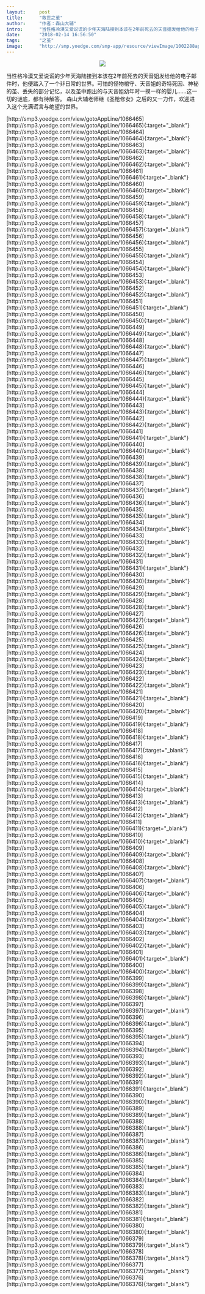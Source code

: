 ```yaml
---
layout:     post
title:      "救世之茧"
author:     "作者：森山大辅"
intro:      "当性格冷漠又爱说谎的少年天海陆接到本该在2年前死去的天音姐发给他的电子邮件时，他便踏入了一个非日常的世界。可怕的怪物棺守、天音姐的奇特死因、神秘的茧、丢失的部分记忆，以及茧中跑出的与天音姐幼年时一摸一样的婴儿……这一切的谜底，都有待解答。 森山大辅老师继《圣枪修女》之后的又一力作，欢迎进入这个充满谎言与绝望的世界。"
date:       "2018-02-14 16:56:50"
tags:       "之茧"
image:      "http://smp.yoedge.com/smp-app/resource/viewImage/1002288appline.png"
---
```

<div style="text-align: center">
<p><img src="http://smp.yoedge.com/smp-app/resource/viewImage/1002288appline.png"/></p>
</div>
<p class="post-meta">
<span>当性格冷漠又爱说谎的少年天海陆接到本该在2年前死去的天音姐发给他的电子邮件时，他便踏入了一个非日常的世界。可怕的怪物棺守、天音姐的奇特死因、神秘的茧、丢失的部分记忆，以及茧中跑出的与天音姐幼年时一摸一样的婴儿……这一切的谜底，都有待解答。 森山大辅老师继《圣枪修女》之后的又一力作，欢迎进入这个充满谎言与绝望的世界。</span>
</p>
[http://smp3.yoedge.com/view/gotoAppLine/1066465](http://smp3.yoedge.com/view/gotoAppLine/1066465){:target="_blank"}
[http://smp3.yoedge.com/view/gotoAppLine/1066464](http://smp3.yoedge.com/view/gotoAppLine/1066464){:target="_blank"}
[http://smp3.yoedge.com/view/gotoAppLine/1066463](http://smp3.yoedge.com/view/gotoAppLine/1066463){:target="_blank"}
[http://smp3.yoedge.com/view/gotoAppLine/1066462](http://smp3.yoedge.com/view/gotoAppLine/1066462){:target="_blank"}
[http://smp3.yoedge.com/view/gotoAppLine/1066461](http://smp3.yoedge.com/view/gotoAppLine/1066461){:target="_blank"}
[http://smp3.yoedge.com/view/gotoAppLine/1066460](http://smp3.yoedge.com/view/gotoAppLine/1066460){:target="_blank"}
[http://smp3.yoedge.com/view/gotoAppLine/1066459](http://smp3.yoedge.com/view/gotoAppLine/1066459){:target="_blank"}
[http://smp3.yoedge.com/view/gotoAppLine/1066458](http://smp3.yoedge.com/view/gotoAppLine/1066458){:target="_blank"}
[http://smp3.yoedge.com/view/gotoAppLine/1066457](http://smp3.yoedge.com/view/gotoAppLine/1066457){:target="_blank"}
[http://smp3.yoedge.com/view/gotoAppLine/1066456](http://smp3.yoedge.com/view/gotoAppLine/1066456){:target="_blank"}
[http://smp3.yoedge.com/view/gotoAppLine/1066455](http://smp3.yoedge.com/view/gotoAppLine/1066455){:target="_blank"}
[http://smp3.yoedge.com/view/gotoAppLine/1066454](http://smp3.yoedge.com/view/gotoAppLine/1066454){:target="_blank"}
[http://smp3.yoedge.com/view/gotoAppLine/1066453](http://smp3.yoedge.com/view/gotoAppLine/1066453){:target="_blank"}
[http://smp3.yoedge.com/view/gotoAppLine/1066452](http://smp3.yoedge.com/view/gotoAppLine/1066452){:target="_blank"}
[http://smp3.yoedge.com/view/gotoAppLine/1066451](http://smp3.yoedge.com/view/gotoAppLine/1066451){:target="_blank"}
[http://smp3.yoedge.com/view/gotoAppLine/1066450](http://smp3.yoedge.com/view/gotoAppLine/1066450){:target="_blank"}
[http://smp3.yoedge.com/view/gotoAppLine/1066449](http://smp3.yoedge.com/view/gotoAppLine/1066449){:target="_blank"}
[http://smp3.yoedge.com/view/gotoAppLine/1066448](http://smp3.yoedge.com/view/gotoAppLine/1066448){:target="_blank"}
[http://smp3.yoedge.com/view/gotoAppLine/1066447](http://smp3.yoedge.com/view/gotoAppLine/1066447){:target="_blank"}
[http://smp3.yoedge.com/view/gotoAppLine/1066446](http://smp3.yoedge.com/view/gotoAppLine/1066446){:target="_blank"}
[http://smp3.yoedge.com/view/gotoAppLine/1066445](http://smp3.yoedge.com/view/gotoAppLine/1066445){:target="_blank"}
[http://smp3.yoedge.com/view/gotoAppLine/1066444](http://smp3.yoedge.com/view/gotoAppLine/1066444){:target="_blank"}
[http://smp3.yoedge.com/view/gotoAppLine/1066443](http://smp3.yoedge.com/view/gotoAppLine/1066443){:target="_blank"}
[http://smp3.yoedge.com/view/gotoAppLine/1066442](http://smp3.yoedge.com/view/gotoAppLine/1066442){:target="_blank"}
[http://smp3.yoedge.com/view/gotoAppLine/1066441](http://smp3.yoedge.com/view/gotoAppLine/1066441){:target="_blank"}
[http://smp3.yoedge.com/view/gotoAppLine/1066440](http://smp3.yoedge.com/view/gotoAppLine/1066440){:target="_blank"}
[http://smp3.yoedge.com/view/gotoAppLine/1066439](http://smp3.yoedge.com/view/gotoAppLine/1066439){:target="_blank"}
[http://smp3.yoedge.com/view/gotoAppLine/1066438](http://smp3.yoedge.com/view/gotoAppLine/1066438){:target="_blank"}
[http://smp3.yoedge.com/view/gotoAppLine/1066437](http://smp3.yoedge.com/view/gotoAppLine/1066437){:target="_blank"}
[http://smp3.yoedge.com/view/gotoAppLine/1066436](http://smp3.yoedge.com/view/gotoAppLine/1066436){:target="_blank"}
[http://smp3.yoedge.com/view/gotoAppLine/1066435](http://smp3.yoedge.com/view/gotoAppLine/1066435){:target="_blank"}
[http://smp3.yoedge.com/view/gotoAppLine/1066434](http://smp3.yoedge.com/view/gotoAppLine/1066434){:target="_blank"}
[http://smp3.yoedge.com/view/gotoAppLine/1066433](http://smp3.yoedge.com/view/gotoAppLine/1066433){:target="_blank"}
[http://smp3.yoedge.com/view/gotoAppLine/1066432](http://smp3.yoedge.com/view/gotoAppLine/1066432){:target="_blank"}
[http://smp3.yoedge.com/view/gotoAppLine/1066431](http://smp3.yoedge.com/view/gotoAppLine/1066431){:target="_blank"}
[http://smp3.yoedge.com/view/gotoAppLine/1066430](http://smp3.yoedge.com/view/gotoAppLine/1066430){:target="_blank"}
[http://smp3.yoedge.com/view/gotoAppLine/1066429](http://smp3.yoedge.com/view/gotoAppLine/1066429){:target="_blank"}
[http://smp3.yoedge.com/view/gotoAppLine/1066428](http://smp3.yoedge.com/view/gotoAppLine/1066428){:target="_blank"}
[http://smp3.yoedge.com/view/gotoAppLine/1066427](http://smp3.yoedge.com/view/gotoAppLine/1066427){:target="_blank"}
[http://smp3.yoedge.com/view/gotoAppLine/1066426](http://smp3.yoedge.com/view/gotoAppLine/1066426){:target="_blank"}
[http://smp3.yoedge.com/view/gotoAppLine/1066425](http://smp3.yoedge.com/view/gotoAppLine/1066425){:target="_blank"}
[http://smp3.yoedge.com/view/gotoAppLine/1066424](http://smp3.yoedge.com/view/gotoAppLine/1066424){:target="_blank"}
[http://smp3.yoedge.com/view/gotoAppLine/1066423](http://smp3.yoedge.com/view/gotoAppLine/1066423){:target="_blank"}
[http://smp3.yoedge.com/view/gotoAppLine/1066422](http://smp3.yoedge.com/view/gotoAppLine/1066422){:target="_blank"}
[http://smp3.yoedge.com/view/gotoAppLine/1066421](http://smp3.yoedge.com/view/gotoAppLine/1066421){:target="_blank"}
[http://smp3.yoedge.com/view/gotoAppLine/1066420](http://smp3.yoedge.com/view/gotoAppLine/1066420){:target="_blank"}
[http://smp3.yoedge.com/view/gotoAppLine/1066419](http://smp3.yoedge.com/view/gotoAppLine/1066419){:target="_blank"}
[http://smp3.yoedge.com/view/gotoAppLine/1066418](http://smp3.yoedge.com/view/gotoAppLine/1066418){:target="_blank"}
[http://smp3.yoedge.com/view/gotoAppLine/1066417](http://smp3.yoedge.com/view/gotoAppLine/1066417){:target="_blank"}
[http://smp3.yoedge.com/view/gotoAppLine/1066416](http://smp3.yoedge.com/view/gotoAppLine/1066416){:target="_blank"}
[http://smp3.yoedge.com/view/gotoAppLine/1066415](http://smp3.yoedge.com/view/gotoAppLine/1066415){:target="_blank"}
[http://smp3.yoedge.com/view/gotoAppLine/1066414](http://smp3.yoedge.com/view/gotoAppLine/1066414){:target="_blank"}
[http://smp3.yoedge.com/view/gotoAppLine/1066413](http://smp3.yoedge.com/view/gotoAppLine/1066413){:target="_blank"}
[http://smp3.yoedge.com/view/gotoAppLine/1066412](http://smp3.yoedge.com/view/gotoAppLine/1066412){:target="_blank"}
[http://smp3.yoedge.com/view/gotoAppLine/1066411](http://smp3.yoedge.com/view/gotoAppLine/1066411){:target="_blank"}
[http://smp3.yoedge.com/view/gotoAppLine/1066410](http://smp3.yoedge.com/view/gotoAppLine/1066410){:target="_blank"}
[http://smp3.yoedge.com/view/gotoAppLine/1066409](http://smp3.yoedge.com/view/gotoAppLine/1066409){:target="_blank"}
[http://smp3.yoedge.com/view/gotoAppLine/1066408](http://smp3.yoedge.com/view/gotoAppLine/1066408){:target="_blank"}
[http://smp3.yoedge.com/view/gotoAppLine/1066407](http://smp3.yoedge.com/view/gotoAppLine/1066407){:target="_blank"}
[http://smp3.yoedge.com/view/gotoAppLine/1066406](http://smp3.yoedge.com/view/gotoAppLine/1066406){:target="_blank"}
[http://smp3.yoedge.com/view/gotoAppLine/1066405](http://smp3.yoedge.com/view/gotoAppLine/1066405){:target="_blank"}
[http://smp3.yoedge.com/view/gotoAppLine/1066404](http://smp3.yoedge.com/view/gotoAppLine/1066404){:target="_blank"}
[http://smp3.yoedge.com/view/gotoAppLine/1066403](http://smp3.yoedge.com/view/gotoAppLine/1066403){:target="_blank"}
[http://smp3.yoedge.com/view/gotoAppLine/1066402](http://smp3.yoedge.com/view/gotoAppLine/1066402){:target="_blank"}
[http://smp3.yoedge.com/view/gotoAppLine/1066401](http://smp3.yoedge.com/view/gotoAppLine/1066401){:target="_blank"}
[http://smp3.yoedge.com/view/gotoAppLine/1066400](http://smp3.yoedge.com/view/gotoAppLine/1066400){:target="_blank"}
[http://smp3.yoedge.com/view/gotoAppLine/1066399](http://smp3.yoedge.com/view/gotoAppLine/1066399){:target="_blank"}
[http://smp3.yoedge.com/view/gotoAppLine/1066398](http://smp3.yoedge.com/view/gotoAppLine/1066398){:target="_blank"}
[http://smp3.yoedge.com/view/gotoAppLine/1066397](http://smp3.yoedge.com/view/gotoAppLine/1066397){:target="_blank"}
[http://smp3.yoedge.com/view/gotoAppLine/1066396](http://smp3.yoedge.com/view/gotoAppLine/1066396){:target="_blank"}
[http://smp3.yoedge.com/view/gotoAppLine/1066395](http://smp3.yoedge.com/view/gotoAppLine/1066395){:target="_blank"}
[http://smp3.yoedge.com/view/gotoAppLine/1066394](http://smp3.yoedge.com/view/gotoAppLine/1066394){:target="_blank"}
[http://smp3.yoedge.com/view/gotoAppLine/1066393](http://smp3.yoedge.com/view/gotoAppLine/1066393){:target="_blank"}
[http://smp3.yoedge.com/view/gotoAppLine/1066392](http://smp3.yoedge.com/view/gotoAppLine/1066392){:target="_blank"}
[http://smp3.yoedge.com/view/gotoAppLine/1066391](http://smp3.yoedge.com/view/gotoAppLine/1066391){:target="_blank"}
[http://smp3.yoedge.com/view/gotoAppLine/1066390](http://smp3.yoedge.com/view/gotoAppLine/1066390){:target="_blank"}
[http://smp3.yoedge.com/view/gotoAppLine/1066389](http://smp3.yoedge.com/view/gotoAppLine/1066389){:target="_blank"}
[http://smp3.yoedge.com/view/gotoAppLine/1066388](http://smp3.yoedge.com/view/gotoAppLine/1066388){:target="_blank"}
[http://smp3.yoedge.com/view/gotoAppLine/1066387](http://smp3.yoedge.com/view/gotoAppLine/1066387){:target="_blank"}
[http://smp3.yoedge.com/view/gotoAppLine/1066386](http://smp3.yoedge.com/view/gotoAppLine/1066386){:target="_blank"}
[http://smp3.yoedge.com/view/gotoAppLine/1066385](http://smp3.yoedge.com/view/gotoAppLine/1066385){:target="_blank"}
[http://smp3.yoedge.com/view/gotoAppLine/1066384](http://smp3.yoedge.com/view/gotoAppLine/1066384){:target="_blank"}
[http://smp3.yoedge.com/view/gotoAppLine/1066383](http://smp3.yoedge.com/view/gotoAppLine/1066383){:target="_blank"}
[http://smp3.yoedge.com/view/gotoAppLine/1066382](http://smp3.yoedge.com/view/gotoAppLine/1066382){:target="_blank"}
[http://smp3.yoedge.com/view/gotoAppLine/1066381](http://smp3.yoedge.com/view/gotoAppLine/1066381){:target="_blank"}
[http://smp3.yoedge.com/view/gotoAppLine/1066380](http://smp3.yoedge.com/view/gotoAppLine/1066380){:target="_blank"}
[http://smp3.yoedge.com/view/gotoAppLine/1066379](http://smp3.yoedge.com/view/gotoAppLine/1066379){:target="_blank"}
[http://smp3.yoedge.com/view/gotoAppLine/1066378](http://smp3.yoedge.com/view/gotoAppLine/1066378){:target="_blank"}
[http://smp3.yoedge.com/view/gotoAppLine/1066377](http://smp3.yoedge.com/view/gotoAppLine/1066377){:target="_blank"}
[http://smp3.yoedge.com/view/gotoAppLine/1066376](http://smp3.yoedge.com/view/gotoAppLine/1066376){:target="_blank"}


